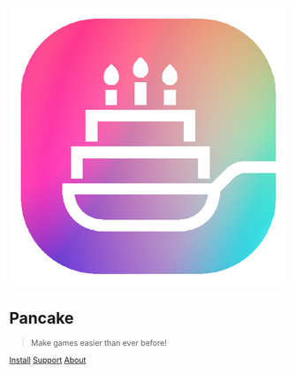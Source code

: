 ![logo](logo.png)

# Pancake

> Make games easier than ever before!

[Install](/tutorials/install)
[Support](https://github.com/MightyPancake/pancake)
[About](/about)
